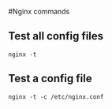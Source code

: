#Nginx commands

## Test all config files
```
nginx -t 
```

## Test a config file
```
nginx -t -c /etc/nginx.conf
```
